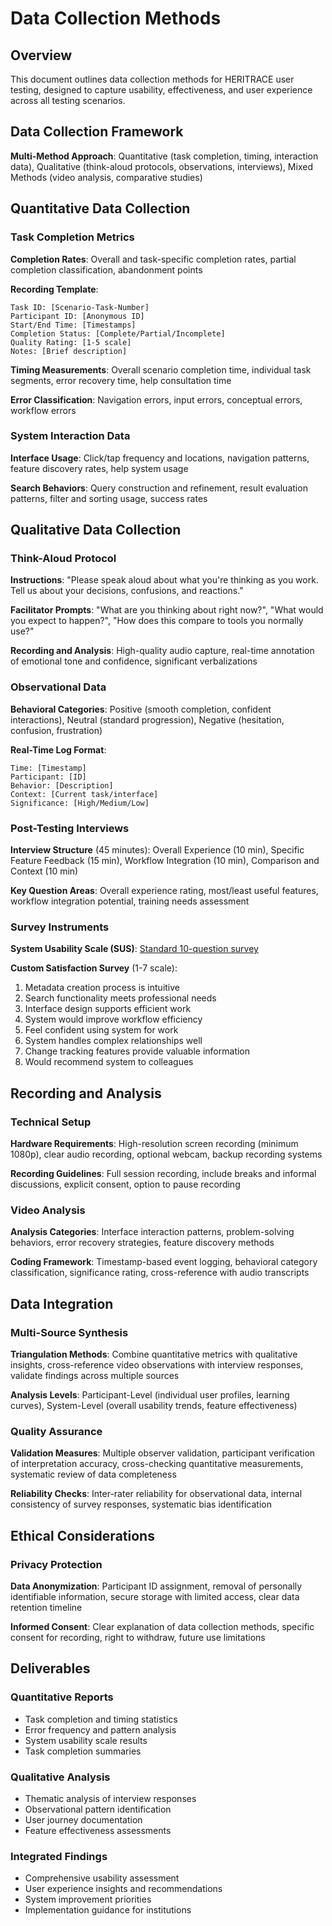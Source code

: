 # Data Collection Methods

## Overview

This document outlines data collection methods for HERITRACE user testing, designed to capture usability, effectiveness, and user experience across all testing scenarios.

## Data Collection Framework

**Multi-Method Approach**: Quantitative (task completion, timing, interaction data), Qualitative (think-aloud protocols, observations, interviews), Mixed Methods (video analysis, comparative studies)

## Quantitative Data Collection

### Task Completion Metrics
**Completion Rates**: Overall and task-specific completion rates, partial completion classification, abandonment points

**Recording Template**:
```
Task ID: [Scenario-Task-Number]
Participant ID: [Anonymous ID]
Start/End Time: [Timestamps]
Completion Status: [Complete/Partial/Incomplete]
Quality Rating: [1-5 scale]
Notes: [Brief description]
```

**Timing Measurements**: Overall scenario completion time, individual task segments, error recovery time, help consultation time

**Error Classification**: Navigation errors, input errors, conceptual errors, workflow errors

### System Interaction Data
**Interface Usage**: Click/tap frequency and locations, navigation patterns, feature discovery rates, help system usage

**Search Behaviors**: Query construction and refinement, result evaluation patterns, filter and sorting usage, success rates

## Qualitative Data Collection

### Think-Aloud Protocol
**Instructions**: "Please speak aloud about what you're thinking as you work. Tell us about your decisions, confusions, and reactions."

**Facilitator Prompts**: "What are you thinking about right now?", "What would you expect to happen?", "How does this compare to tools you normally use?"

**Recording and Analysis**: High-quality audio capture, real-time annotation of emotional tone and confidence, significant verbalizations

### Observational Data
**Behavioral Categories**: Positive (smooth completion, confident interactions), Neutral (standard progression), Negative (hesitation, confusion, frustration)

**Real-Time Log Format**:
```
Time: [Timestamp]
Participant: [ID]
Behavior: [Description]
Context: [Current task/interface]
Significance: [High/Medium/Low]
```

### Post-Testing Interviews
**Interview Structure** (45 minutes): Overall Experience (10 min), Specific Feature Feedback (15 min), Workflow Integration (10 min), Comparison and Context (10 min)

**Key Question Areas**: Overall experience rating, most/least useful features, workflow integration potential, training needs assessment

### Survey Instruments
**System Usability Scale (SUS)**: [Standard 10-question survey](questionnaires/sus_questionnaire.md)

**Custom Satisfaction Survey** (1-7 scale):
1. Metadata creation process is intuitive
2. Search functionality meets professional needs
3. Interface design supports efficient work
4. System would improve workflow efficiency
5. Feel confident using system for work
6. System handles complex relationships well
7. Change tracking features provide valuable information
8. Would recommend system to colleagues

## Recording and Analysis

### Technical Setup
**Hardware Requirements**: High-resolution screen recording (minimum 1080p), clear audio recording, optional webcam, backup recording systems

**Recording Guidelines**: Full session recording, include breaks and informal discussions, explicit consent, option to pause recording

### Video Analysis
**Analysis Categories**: Interface interaction patterns, problem-solving behaviors, error recovery strategies, feature discovery methods

**Coding Framework**: Timestamp-based event logging, behavioral category classification, significance rating, cross-reference with audio transcripts

## Data Integration

### Multi-Source Synthesis
**Triangulation Methods**: Combine quantitative metrics with qualitative insights, cross-reference video observations with interview responses, validate findings across multiple sources

**Analysis Levels**: Participant-Level (individual user profiles, learning curves), System-Level (overall usability trends, feature effectiveness)

### Quality Assurance
**Validation Measures**: Multiple observer validation, participant verification of interpretation accuracy, cross-checking quantitative measurements, systematic review of data completeness

**Reliability Checks**: Inter-rater reliability for observational data, internal consistency of survey responses, systematic bias identification

## Ethical Considerations

### Privacy Protection
**Data Anonymization**: Participant ID assignment, removal of personally identifiable information, secure storage with limited access, clear data retention timeline

**Informed Consent**: Clear explanation of data collection methods, specific consent for recording, right to withdraw, future use limitations

## Deliverables

### Quantitative Reports
- Task completion and timing statistics
- Error frequency and pattern analysis
- System usability scale results
- Task completion summaries

### Qualitative Analysis
- Thematic analysis of interview responses
- Observational pattern identification
- User journey documentation
- Feature effectiveness assessments

### Integrated Findings
- Comprehensive usability assessment
- User experience insights and recommendations
- System improvement priorities
- Implementation guidance for institutions 